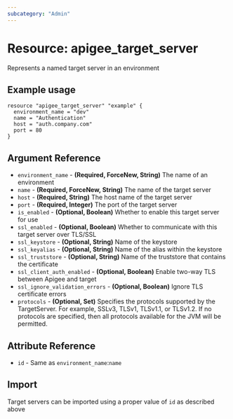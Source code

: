 ```yaml
---
subcategory: "Admin"
---
```

# Resource: apigee_target_server
Represents a named target server in an environment
## Example usage
```hcl
resource "apigee_target_server" "example" {
  environment_name = "dev"
  name = "Authentication"
  host = "auth.company.com"
  port = 80
}
```
## Argument Reference
* `environment_name` - **(Required, ForceNew, String)** The name of an environment
* `name` - **(Required, ForceNew, String)** The name of the target server
* `host` - **(Required, String)** The host name of the target server 
* `port` - **(Required, Integer)** The port of the target server
* `is_enabled` - **(Optional, Boolean)** Whether to enable this target server for use
* `ssl_enabled` - **(Optional, Boolean)** Whether to communicate with this target server over TLS/SSL
* `ssl_keystore` - **(Optional, String)** Name of the keystore
* `ssl_keyalias` - **(Optional, String)** Name of the alias within the keystore
* `ssl_truststore` - **(Optional, String)** Name of the truststore that contains the certificate
* `ssl_client_auth_enabled` - **(Optional, Boolean)** Enable two-way TLS between Apigee and target
* `ssl_ignore_validation_errors` - **(Optional, Boolean)** Ignore TLS certificate errors
* `protocols` - **(Optional, Set)** Specifies the protocols supported by the TargetServer. For example, SSLv3, TLSv1, TLSv1.1, or TLSv1.2. If no protocols are specified, then all protocols available for the JVM will be permitted.
## Attribute Reference
* `id` - Same as `environment_name`:`name`
## Import
Target servers can be imported using a proper value of `id` as described above
